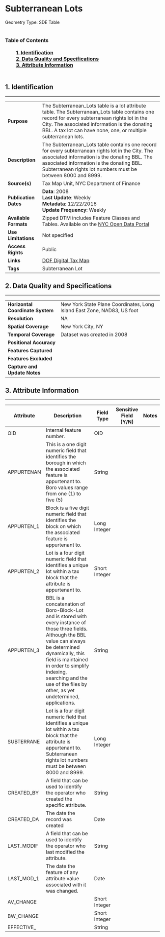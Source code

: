 # Subterranean Lots
Geometry Type: SDE Table<br><br>

### Table of Contents<br><br>&nbsp;&nbsp;&nbsp;&nbsp;&nbsp;&nbsp;&nbsp;&nbsp;&nbsp;[**1. Identification**](#1-identification)<br>&nbsp;&nbsp;&nbsp;&nbsp;&nbsp;&nbsp;&nbsp;&nbsp;&nbsp;[**2. Data Quality and Specifications**](#2-data-quality-and-specifications)<br>&nbsp;&nbsp;&nbsp;&nbsp;&nbsp;&nbsp;&nbsp;&nbsp;&nbsp;[**3. Attribute Information**](#3-attribute-information)<br><br>
## 1. Identification
---------------------------------------------
|     |     |
| --- | --- |
**Purpose** |The Subterranean_Lots table is a lot attribute table. The Subterranean_Lots table contains one record for every subterranean rights lot in the City. The associated information is the donating BBL. A tax lot can have none, one, or multiple subterranean lots. 
**Description** |The Subterranean_Lots table contains one record for every subterranean rights lot in the City. The associated information is the donating BBL. The associated information is the donating BBL. Subterranean rights lot numbers must be between 8000 and 8999.
**Source(s)** |Tax Map Unit, NYC Department of Finance
**Publication Dates** |**Data**: 2008<br>**Last Update**: Weekly<br>**Metadata**: 12/22/2016<br>**Update Frequency**: Weekly
**Available Formats** |Zipped DTM includes Feature Classes and Tables. Available on the [NYC Open Data Portal](https://data.cityofnewyork.us/Housing-Development/Department-of-Finance-Digital-Tax-Map/smk3-tmxj)
**Use Limitations** |Not specified
**Access Rights** |Public
**Links** |[DOF Digital Tax Map](http://gis.nyc.gov/taxmap/map.htm)
**Tags** |Subterranean Lot
## 2. Data Quality and Specifications
---------------------------------------------
|     |     |
| --- | --- |
**Horizontal Coordinate System** |New York State Plane Coordinates, Long Island East Zone, NAD83, US foot
**Resolution** |NA
**Spatial Coverage** |New York City, NY
**Temporal Coverage** |Dataset was created in 2008
**Positional Accuracy** |
**Features Captured** |
**Features Excluded** |
**Capture and Update Notes** |
## 3. Attribute Information
---------------------------------------------
| Attribute | Description | Field Type | Sensitive Field (Y/N) | Notes| 
|------------ | ------------- | -------- | ----------- | ----------|
| OID | Internal feature number. | OID | 
| APPURTENAN | This is a one digit numeric field that identifies the borough in which the associated feature is appurtenant to.  Boro values range from one (1) to five (5)  | String | 
| APPURTEN_1 | Block is a five digit numeric field that identifies the block on which the associated feature is appurtenant to.  | Long Integer | 
| APPURTEN_2 | Lot is a four digit numeric field that identifies a unique lot within a tax block that the attribute is appurtenant to.  | Short Integer | 
| APPURTEN_3 | BBL is a concatenation of Boro-Block-Lot and is stored with every instance of those three fields.  Although the BBL value can always be determined dynamically, this field is maintained in order to simplify indexing, searching and the use of the files by other, as yet undetermined, applications. | String | 
| SUBTERRANE | Lot is a four digit numeric field that identifies a unique lot within a tax block that the attribute is appurtenant to. Subterranean rights lot numbers must be between 8000 and 8999. | Long Integer | 
| CREATED_BY | A field that can be used to identify the operator who created the specific attribute. | String | 
| CREATED_DA | The date the record was created | Date | 
| LAST_MODIF | A field that can be used to identify the operator who last modified the attribute. | String  | 
| LAST_MOD_1 | The date the feature of any attribute value associated with it was changed.  | Date | 
| AV_CHANGE |  | Short Integer | 
| BW_CHANGE |  | Short Integer | 
| EFFECTIVE_ |  | String | 
